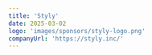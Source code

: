 ```yaml
---
title: 'Styly'
date: 2025-03-02
logo: 'images/sponsors/styly-logo.png'
companyUrl: 'https://styly.inc/'
---
```

